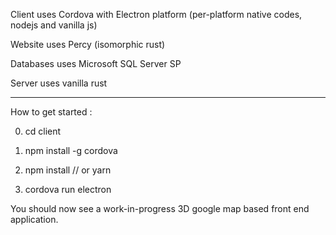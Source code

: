 Client uses Cordova with Electron platform (per-platform native codes, nodejs and vanilla js)

Website uses Percy (isomorphic rust)

Databases uses Microsoft SQL Server SP 

Server uses vanilla rust
_____________

How to get started :

0) cd client

1) npm install -g cordova 

2) npm install // or yarn

3) cordova run electron 

You should now see a work-in-progress 3D google map based front end application. 
